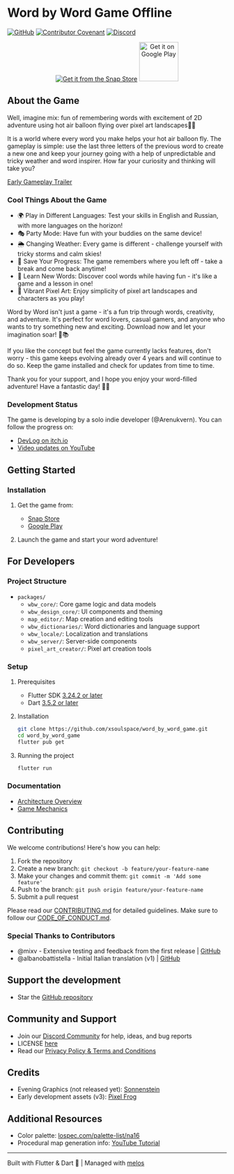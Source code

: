 # Word by Word Game Offline

[![GitHub](https://img.shields.io/github/license/xsoulspace/word_by_word_game)](LICENSE)
[![Contributor Covenant](https://img.shields.io/badge/Contributor%20Covenant-v2.0%20adopted-ff69b4.svg)](CODE_OF_CONDUCT.md)
[![Discord](https://img.shields.io/discord/696688204476055592.svg)](https://discord.com/invite/y54DpJwmAn)

<p align="center">
<a href="https://snapcraft.io/word-by-word-game"><img alt="Get it from the Snap Store" src="https://snapcraft.io/static/images/badges/en/snap-store-black.svg" /></a>
<a href='https://play.google.com/store/apps/details?id=dev.xsoulspace.word_by_word_game'><img alt='Get it on Google Play' src='https://play.google.com/intl/en_us/badges/static/images/badges/en_badge_web_generic.png' height="90px"/></a>
</p>

## About the Game

Well, imagine mix: fun of remembering words with excitement of 2D adventure using hot air balloon flying over pixel art landscapes🎈✨

It is a world where every word you make helps your hot air balloon fly. The gameplay is simple: use the last three letters of the previous word to create a new one and keep your journey going with a help of unpredictable and tricky weather and word inspirer. How far your curiosity and thinking will take you?

[Early Gameplay Trailer](https://youtube.com/playlist?list=PLz4tcEeusgWJeJO6RvOxOkfD3XE1pDKFg)

### Cool Things About the Game

- 🌍 Play in Different Languages: Test your skills in English and Russian, with more languages on the horizon!
- 🎭 Party Mode: Have fun with your buddies on the same device!
- 🌦️ Changing Weather: Every game is different - challenge yourself with tricky storms and calm skies!
- 💾 Save Your Progress: The game remembers where you left off - take a break and come back anytime!
- 🧠 Learn New Words: Discover cool words while having fun - it's like a game and a lesson in one!
- 🎨 Vibrant Pixel Art: Enjoy simplicity of pixel art landscapes and characters as you play!

Word by Word isn't just a game - it's a fun trip through words, creativity, and adventure. It's perfect for word lovers, casual gamers, and anyone who wants to try something new and exciting. Download now and let your imagination soar! 🚀📚

If you like the concept but feel the game currently lacks features, don't worry - this game keeps evolving already over 4 years and will continue to do so. Keep the game installed and check for updates from time to time.

Thank you for your support, and I hope you enjoy your word-filled adventure! Have a fantastic day! 🎈🌄

### Development Status

The game is developing by a solo indie developer (@Arenukvern). You can follow the progress on:

- [DevLog on itch.io](https://arenukvern.itch.io/word-by-word-game)
- [Video updates on YouTube](https://youtube.com/playlist?list=PLz4tcEeusgWJeJO6RvOxOkfD3XE1pDKFg)

## Getting Started

### Installation

1. Get the game from:

   - [Snap Store](https://snapcraft.io/word-by-word-game)
   - [Google Play](https://play.google.com/store/apps/details?id=dev.xsoulspace.word_by_word_game)

2. Launch the game and start your word adventure!

## For Developers

### Project Structure

- `packages/`
  - `wbw_core/`: Core game logic and data models
  - `wbw_design_core/`: UI components and theming
  - `map_editor/`: Map creation and editing tools
  - `wbw_dictionaries/`: Word dictionaries and language support
  - `wbw_locale/`: Localization and translations
  - `wbw_server/`: Server-side components
  - `pixel_art_creator/`: Pixel art creation tools

### Setup

1. Prerequisites

   - Flutter SDK [3.24.2 or later](https://docs.flutter.dev/get-started/install)
   - Dart [3.5.2 or later](https://dart.dev/get-dart)

2. Installation

   ```bash
   git clone https://github.com/xsoulspace/word_by_word_game.git
   cd word_by_word_game
   flutter pub get
   ```

3. Running the project
   ```bash
   flutter run
   ```

### Documentation

- [Architecture Overview](docs/development/architecture.md)
- [Game Mechanics](docs/development/game-mechanics.md)

## Contributing

We welcome contributions! Here's how you can help:

1. Fork the repository
2. Create a new branch: `git checkout -b feature/your-feature-name`
3. Make your changes and commit them: `git commit -m 'Add some feature'`
4. Push to the branch: `git push origin feature/your-feature-name`
5. Submit a pull request

Please read our [CONTRIBUTING.md](CONTRIBUTING.md) for detailed guidelines.
Make sure to follow our [CODE_OF_CONDUCT.md](CODE_OF_CONDUCT.md).

### Special Thanks to Contributors

- @mixv - Extensive testing and feedback from the first release | [GitHub](https://github.com/mixv)
- @albanobattistella - Initial Italian translation (v1) | [GitHub](https://github.com/albanobattistella)

## Support the development

- Star the [GitHub repository](https://github.com/xsoulspace/word_by_word_game)
<!-- - Donate on [Boosty](https://boosty.to/arenukvern) or [Patreon](https://patreon.com/arenukvern) -->

## Community and Support

- Join our [Discord Community](https://discord.gg/y54DpJwmAn) for help, ideas, and bug reports
- LICENSE [here](LICENSE)
- Read our [Privacy Policy & Terms and Conditions](https://docs.page/xsoulspace/word_by_word_game)

## Credits

- Evening Graphics (not released yet): [Sonnenstein](https://sonnenstein.itch.io/)
- Early development assets (v3): [Pixel Frog](https://pixelfrog-assets.itch.io/treasure-hunters)

## Additional Resources

- Color palette: [lospec.com/palette-list/na16](https://lospec.com/palette-list/na16)
- Procedural map generation info: [YouTube Tutorial](https://www.youtube.com/watch?v=qYomF9p_SYM&t=9116s)

---

Built with Flutter & Dart 💙 | Managed with [melos](https://melos.invertase.dev)
